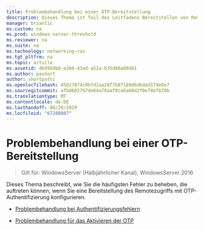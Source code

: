 ```yaml
---
title: Problembehandlung bei einer OTP-Bereitstellung
description: Dieses Thema ist Teil des Leitfadens Bereitstellen von Remotezugriff mit OTP-Authentifizierung in Windows Server 2016.
manager: brianlic
ms.custom: na
ms.prod: windows-server-threshold
ms.reviewer: na
ms.suite: na
ms.technology: networking-ras
ms.tgt_pltfrm: na
ms.topic: article
ms.assetid: 4b9569b8-a366-43ad-a52a-b35d88a08d41
ms.author: pashort
author: shortpatti
ms.openlocfilehash: 45027874c0bfd2aa28f7b8f189d6d6dad179e6e7
ms.sourcegitcommit: afb0602767de64a76aaf9ce6a60d2f0e78efb78b
ms.translationtype: MT
ms.contentlocale: de-DE
ms.lasthandoff: 06/20/2019
ms.locfileid: "67280807"
---
```

# <a name="troubleshoot-an-otp-deployment"></a>Problembehandlung bei einer OTP-Bereitstellung

>Gilt für: WindowsServer (Halbjährlicher Kanal), WindowsServer 2016

Dieses Thema beschreibt, wie Sie die häufigsten Fehler zu beheben, die auftreten können, wenn Sie eine Bereitstellung des Remotezugriffs mit OTP-Authentifizierung konfigurieren.  

-   [Problembehandlung bei Authentifizierungsfehlern](Troubleshooting-Authentication-Issues.md)  
  
-   [Problembehandlung für das Aktivieren der OTP](Troubleshooting-Enabling-OTP.md)  
  


